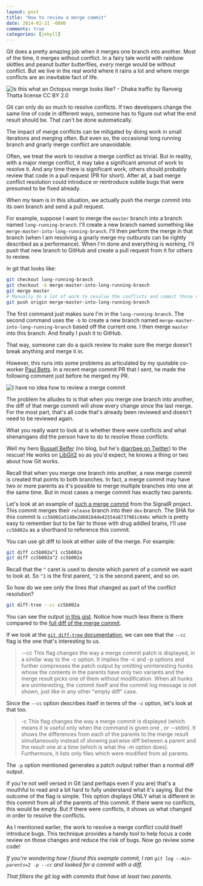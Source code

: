 ```yaml
---
layout: post
title: "How to review a merge commit"
date: 2014-02-21 -0800
comments: true
categories: [jekyll]
---
```


Git does a pretty amazing job when it merges one branch into another. Most of the time, it merges without conflict. In a fairy tale world with rainbow skittles and peanut butter butterflies, _every_ merge would be without conflict.
But we live in the real world where it rains a lot and where merge conflicts are an inevitable fact of life.

![Is this what an Octopus merge looks like? - Dhaka traffic by Ranveig Thatta license CC BY 2.0](https://f.cloud.github.com/assets/19977/2239004/c8908f52-9c0c-11e3-855e-366c67a0abc9.jpg)

Git can only do so much to resolve conflicts. If two developers change the same line of code in different ways, someone has to figure out what the end result should be. That can't be done automatically.

The impact of merge conflicts can be mitigated by doing work in small iterations and merging often. But even so, the occasional long running branch and gnarly merge conflict are unavoidable.

Often, we treat the work to resolve a merge conflict as trivial. But in reality, with a major merge conflict, it may take a significant amonut of work to resolve it. And any time there is significant work, others should probably review that code in a pull request (PR for short). After all, a bad merge conflict resolution could introduce or reintroduce subtle bugs that were presumed to be fixed already.

When my team is in this situation, we actually push the merge commit into its own branch and send a pull request.

For example, suppose I want to merge the `master` branch into a branch named `long-running-branch`. I'll create a new branch named something like `merge-master-into-long-running-branch`. I'll then perform the merge in that branch (when I am resolving a gnarly merge my outbursts can be rightly described as a performance). When I'm done and everything is working, I'll push that new branch to GitHub and create a pull request from it for others to review.

In git that looks like:

```bash
git checkout long-running-branch
git checkout -b merge-master-into-long-running-branch
git merge master
# Manually do a lot of work to resolve the conflicts and commit those changes
git push origin merge-master-into-long-running-branch
```

The first command just makes sure I'm in the `long-running-branch`. The second command uses the `-b` to create a new branch named `merge-master-into-long-running-branch` based off the current one. I then merge `master` into this branch. And finally I push it to GitHub.

That way, someone can do a quick review to make sure the merge doesn't break anything and merge it in.

However, this runs into some problems as articulated by my quotable co-worker [Paul Betts](http://paulbetts.org/). In a recent merge commit PR that I sent, he made the following comment just before he merged my PR.

![I have no idea how to review a merge commit](https://f.cloud.github.com/assets/19977/2236359/c3c993ee-9b5b-11e3-8fc3-63c364ca3f08.png)

The problem he alludes to is that when you merge one branch into another, the diff of that merge commit will show every change since the last merge. For the most part, that's all code that's already been reviewed and doesn't need to be reviewed again.

What you really want to look at is whether there were conflicts and what shenanigans did the person have to do to resolve those conflicts.

Well my hero [Russell Belfer](https://github.com/arrbee) (no blog, but he's [@arrbee on Twitter](https://twitter.com/arrbee)) to the rescue! He works on [LibGit2](https://github.com/libgit2/libgit2) so as you'd expect, he knows a thing or two about how Git works.

Recall that when you merge one branch into another, a new merge commit is created that points to both branches. In fact, a merge commit may have two or more parents as it's possible to merge multiple branches into one at the same time. But in most cases a merge commit has exactly two parents.

Let's look at an example of [such a merge commit](https://github.com/SignalR/SignalR/commit/cc5b002a5140e2d60184de42554a8737981c846c) from the SignalR project. This commit merges their `release` branch into their `dev` branch. The SHA for this commit is `cc5b002a5140e2d60184de42554a8737981c846c` which is pretty easy to remember but to be fair to those with drug addled brains, I'll use `cc5b002a` as a shorthand to reference this commit.

You can use git diff to look at either side of the merge. For example:

```bash
git diff cc5b002a^1 cc5b002a
git diff cc5b002a^2 cc5b002a
```

Recall that the `^` caret is used to denote which parent of a commit we want to look at. So `^1` is the first parent, `^2` is the second parent, and so on.

So how do we see only the lines that changed as part of the conflict resolution?

```bash
git diff-tree --cc cc5b002a
```

You can see the output [in this gist](https://gist.github.com/Haacked/9160205). Notice how much less there is there compared to the [full diff of the merge commit](https://github.com/SignalR/SignalR/commit/cc5b002a5140e2d60184de42554a8737981c846c).

If we look at the [`git diff-tree` documentation](http://git-scm.com/docs/git-diff-tree), we can see that the `--cc` flag is the one that's interesting to us.

> --cc
> This flag changes the way a merge commit patch is displayed, in a similar way to the -c option. It implies the -c and -p options and further compresses the patch output by omitting uninteresting hunks whose the contents in the parents have only two variants and the merge result picks one of them without modification. When all hunks are uninteresting, the commit itself and the commit log message is not shown, just like in any other "empty diff" case.

Since the `--cc` option describes itself in terms of the `-c` option, let's look at that too.

> -c
> This flag changes the way a merge commit is displayed (which means it is useful only when the command is given one <tree-ish>, or --stdin). It shows the differences from each of the parents to the merge result simultaneously instead of showing pairwise diff between a parent and the result one at a time (which is what the -m option does). Furthermore, it lists only files which were modified from all parents.

The `-p` option mentioned generates a patch output rather than a normal diff output.

If you're not well versed in Git (and perhaps even if you are) that's a mouthful to read and a bit hard to fully understand what it's saying. But the outcome of the flag is simple. This option displays ONLY what is different in this commit from all of the parents of this commit. If there were no conflicts, this would be empty. But if there were conflicts, it shows us what changed in order to resolve the conflicts.

As I mentioned earlier, the work to resolve a merge conflict could itself introduce bugs. This technique provides a handy tool to help focus a code review on those changes and reduce the risk of bugs. Now go review some code!

_If you're wondering how I found this example commit, I ran `git log --min-parents=2 -p --cc` and looked for a commit with a diff._

_That filters the git log with commits that have at least two parents._
